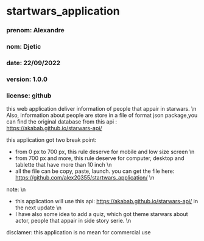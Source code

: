 # startwars_application
### prenom: Alexandre                                       #                             
### nom: Djetic                                             # 
### date: 22/09/2022                                        # 
### version: 1.0.0                                          # 
### license: github                                         #  
this web application deliver information of people that appair in starwars. \n
Also, information about people are store in a file of format json package,you can find the original database from this api : https://akabab.github.io/starwars-api/   

this application got two break point: 
- from 0 px to 700 px, this rule deserve for mobile and low size screen  \n 
- from 700 px and more, this rule deserve for computer, desktop and tablette that have more than 10 inch  \n 
- all the file can be copy, paste, launch. you can get the file here: https://github.com/alex20355/startwars_application/ \n

note:     \n 
- this application will use this api: https://akabab.github.io/starwars-api/ in the next update     \n 
- I have also some idea to add a quiz, which got theme starwars about actor, people that appair in side story serie.  \n 

disclamer:  this application is no mean for commercial use
